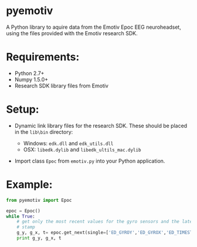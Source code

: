 pyemotiv
=====================

A Python library to aquire data from the Emotiv Epoc EEG neuroheadset, using
the files provided with the Emotiv research SDK.

# Requirements:
- Python 2.7+
- Numpy 1.5.0+
- Research SDK library files from Emotiv

# Setup:

- Dynamic link library files for the research SDK. These should be placed
in the `lib\bin` directory:
    - Windows: `edk.dll` and `edk_utils.dll`
    - OSX: `libedk.dylib` and `libedk_ultils_mac.dylib`
    
- Import class `Epoc` from `emotiv.py` into your Python application.

# Example:

```python
from pyemotiv import Epoc

epoc = Epoc()
while True:
    # get only the most recent values for the gyro sensors and the latest time
    # stamp
    g_y, g_x, t= epoc.get_next(single=['ED_GYROY','ED_GYROX','ED_TIMESTAMP'])
    print g_y, g_x, t
```
    
